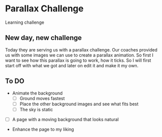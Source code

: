 # Parallax Challenge
Learning challenge

## New day, new challenge
Today they are serving us with a parallax challenge. Our coaches provided us with some images we can use to create a parallax animation.
So first I want to see how this parallax is going to work, how it ticks. So I will first start off with what we got and later on edit it and make it my own.

## To DO
- Animate the background
  - [ ] Ground moves fastest
  - [ ] Place the other background images and see what fits best
  - [ ] The sky is static
- [ ] A page with a moving background that looks natural
- Enhance the page to my liking